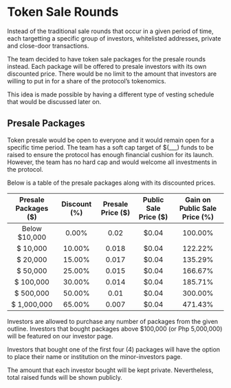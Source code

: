 # Token Sale Rounds

Instead of the traditional sale rounds that occur in a given period of time, each targetting a specific group of investors, whitelisted addresses, private and close-door transactions.

The team decided to have token sale packages for the presale rounds instead. Each package will be offered to presale investors with its own discounted price. There would be no limit to the amount that investors are willing to put in for a share of the protocol’s tokenomics.

This idea is made possible by having a different type of vesting schedule that would be discussed later on.

## Presale Packages

Token presale would be open to everyone and it would remain open for a specific time period. The team has a soft cap target of $(\_\_\_) funds to be raised to ensure the protocol has enough financial cushion for its launch. However, the team has no hard cap and would welcome all investments in the protocol.

Below is a table of the presale packages along with its discounted prices.

| Presale Packages ($) | Discount (%) | Presale Price ($) | Public Sale Price ($) | Gain on Public Sale Price (%) |
| :------------------: | :----------: | :---------------: | :-------------------: | :---------------------------: |
|    Below $10,000     |    0.00%     |       0.02        |         $0.04         |            100.00%            |
|       $ 10,000       |    10.00%    |       0.018       |         $0.04         |            122.22%            |
|       $ 20,000       |    15.00%    |       0.017       |         $0.04         |            135.29%            |
|       $ 50,000       |    25.00%    |       0.015       |         $0.04         |            166.67%            |
|      $ 100,000       |    30.00%    |       0.014       |         $0.04         |            185.71%            |
|      $ 500,000       |    50.00%    |       0.01        |         $0.04         |            300.00%            |
|     $ 1,000,000      |    65.00%    |       0.007       |         $0.04         |            471.43%            |

Investors are allowed to purchase any number of packages from the given outline. Investors that bought packages above $100,000 (or Php 5,000,000) will be featured on our investor page.

Investors that bought one of the first four (4) packages will have the option to place their name or institution on the minor-investors page.

The amount that each investor bought will be kept private. Nevertheless, total raised funds will be shown publicly.
